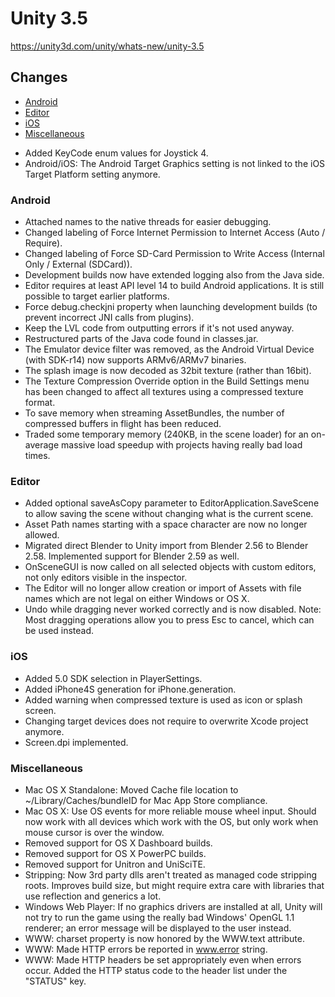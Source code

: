 # Unity 3.5

https://unity3d.com/unity/whats-new/unity-3.5

## Changes

- [Android](#android)
- [Editor](#editor)
- [iOS](#ios)
- [Miscellaneous](#miscellaneous)


*   Added KeyCode enum values for Joystick 4.
*   Android/iOS: The Android Target Graphics setting is not linked to the iOS Target Platform setting anymore.

### Android

*   Attached names to the native threads for easier debugging.
*   Changed labeling of Force Internet Permission to Internet Access (Auto / Require).
*   Changed labeling of Force SD-Card Permission to Write Access (Internal Only / External (SDCard)).
*   Development builds now have extended logging also from the Java side.
*   Editor requires at least API level 14 to build Android applications. It is still possible to target earlier platforms.
*   Force debug.checkjni property when launching development builds (to prevent incorrect JNI calls from plugins).
*   Keep the LVL code from outputting errors if it's not used anyway.
*   Restructured parts of the Java code found in classes.jar.
*   The Emulator device filter was removed, as the Android Virtual Device (with SDK-r14) now supports ARMv6/ARMv7 binaries.
*   The splash image is now decoded as 32bit texture (rather than 16bit).
*   The Texture Compression Override option in the Build Settings menu has been changed to affect all textures using a compressed texture format.
*   To save memory when streaming AssetBundles, the number of compressed buffers in flight has been reduced.
*   Traded some temporary memory (240KB, in the scene loader) for an on-average massive load speedup with projects having really bad load times.

### Editor

*   Added optional saveAsCopy parameter to EditorApplication.SaveScene to allow saving the scene without changing what is the current scene.
*   Asset Path names starting with a space character are now no longer allowed.
*   Migrated direct Blender to Unity import from Blender 2.56 to Blender 2.58. Implemented support for Blender 2.59 as well.
*   OnSceneGUI is now called on all selected objects with custom editors, not only editors visible in the inspector.
*   The Editor will no longer allow creation or import of Assets with file names which are not legal on either Windows or OS X.
*   Undo while dragging never worked correctly and is now disabled. Note: Most dragging operations allow you to press Esc to cancel, which can be used instead.

### iOS

*   Added 5.0 SDK selection in PlayerSettings.
*   Added iPhone4S generation for iPhone.generation.
*   Added warning when compressed texture is used as icon or splash screen.
*   Changing target devices does not require to overwrite Xcode project anymore.
*   Screen.dpi implemented.

### Miscellaneous

*   Mac OS X Standalone: Moved Cache file location to ~/Library/Caches/bundleID for Mac App Store compliance.
*   Mac OS X: Use OS events for more reliable mouse wheel input. Should now work with all devices which work with the OS, but only work when mouse cursor is over the window.
*   Removed support for OS X Dashboard builds.
*   Removed support for OS X PowerPC builds.
*   Removed support for Unitron and UniSciTE.
*   Stripping: Now 3rd party dlls aren't treated as managed code stripping roots. Improves build size, but might require extra care with libraries that use reflection and generics a lot.
*   Windows Web Player: If no graphics drivers are installed at all, Unity will not try to run the game using the really bad Windows' OpenGL 1.1 renderer; an error message will be displayed to the user instead.
*   WWW: charset property is now honored by the WWW.text attribute.
*   WWW: Made HTTP errors be reported in www.error string.
*   WWW: Made HTTP headers be set appropriately even when errors occur. Added the HTTP status code to the header list under the "STATUS" key.